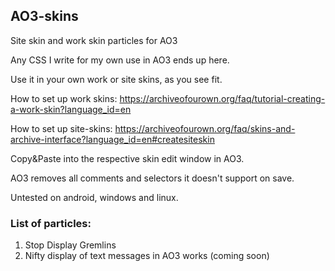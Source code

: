 ## AO3-skins
Site skin and work skin particles for AO3

Any CSS I write for my own use in AO3 ends up here.

Use it in your own work or site skins, as you see fit.

How to set up work skins: https://archiveofourown.org/faq/tutorial-creating-a-work-skin?language_id=en

How to set up site-skins: https://archiveofourown.org/faq/skins-and-archive-interface?language_id=en#createsiteskin

Copy&Paste into the respective skin edit window in AO3.

AO3 removes all comments and selectors it doesn't support on save. 

Untested on android, windows and linux.

### List of particles:

1) Stop Display Gremlins
2) Nifty display of text messages in AO3 works (coming soon)

